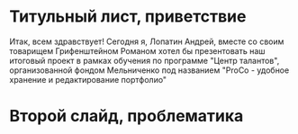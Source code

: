 # Титульный лист, приветствие
Итак, всем здравствует! Сегодня я, Лопатин Андрей, вместе со своим товарищем Грифенштейном Романом хотел бы презентовать наш итоговый проект в рамках обучения по программе "Центр талантов", организованной фондом Мельниченко под названием "ProCo - удобное хранение и редактирование портфолио"
# Второй слайд, проблематика

